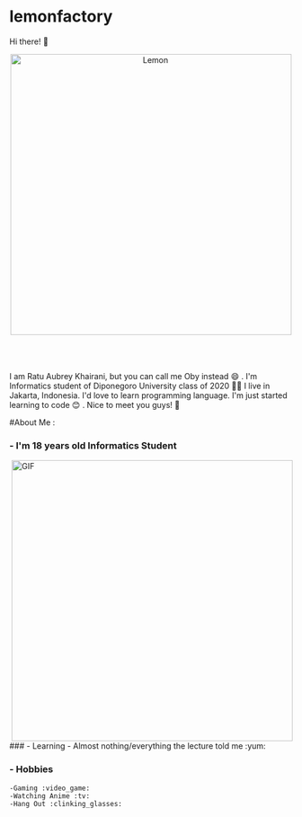 # lemonfactory

Hi there! 👋

<div align="center">
<img src="https://i.ibb.co/WtBq3FZ/Whats-App-Image-2020-10-24-at-02-31-26.jpg" alt="Lemon" width="500" height="500" border="0"></a>
</div>
</br>
</br>
</br>

I am Ratu Aubrey Khairani, but you can call me Oby instead :smile: . 
I'm Informatics student of Diponegoro University class of 2020 :student:
I live in Jakarta, Indonesia. 
I'd love to learn programming language. 
I'm just started learning to code :blush: . 
Nice to meet you guys! :cherry_blossom:

#About Me :
### - I'm 18 years old Informatics Student 
<img hight="400" width="500" alt="GIF" align="right" src="https://tenor.com/view/anime-love-cute-smile-gif-15836771">
### - Learning
    - Almost nothing/everything the lecture told me :yum:
    
### - Hobbies
    -Gaming :video_game:
    -Watching Anime :tv:
    -Hang Out :clinking_glasses:
